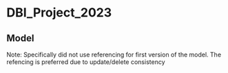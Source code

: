 # DBI_Project_2023

## Model
Note: Specifically did not use referencing for first version of the model. The refencing is preferred due to update/delete consistency

